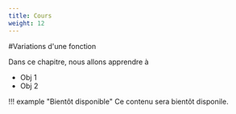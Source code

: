 ```yaml
---
title: Cours
weight: 12
---
```


#Variations d'une fonction

Dans ce chapitre, nous allons apprendre à

* Obj 1
* Obj 2

!!! example "Bientôt disponible"
    Ce contenu sera bientôt disponile.